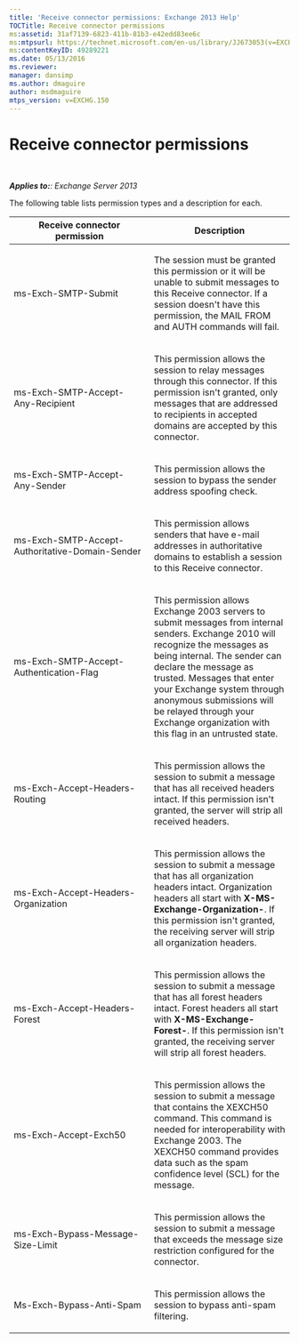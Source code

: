 ```yaml
---
title: 'Receive connector permissions: Exchange 2013 Help'
TOCTitle: Receive connector permissions
ms:assetid: 31af7139-6823-411b-81b3-e42edd83ee6c
ms:mtpsurl: https://technet.microsoft.com/en-us/library/JJ673053(v=EXCHG.150)
ms:contentKeyID: 49289221
ms.date: 05/13/2016
ms.reviewer: 
manager: dansimp
ms.author: dmaguire
author: msdmaguire
mtps_version: v=EXCHG.150
---
```


# Receive connector permissions

 

_**Applies to:**: Exchange Server 2013_

The following table lists permission types and a description for each.

<table>
<colgroup>
<col style="width: 50%" />
<col style="width: 50%" />
</colgroup>
<thead>
<tr class="header">
<th>Receive connector permission</th>
<th>Description</th>
</tr>
</thead>
<tbody>
<tr class="odd">
<td><p>ms-Exch-SMTP-Submit</p></td>
<td><p>The session must be granted this permission or it will be unable to submit messages to this Receive connector. If a session doesn't have this permission, the MAIL FROM and AUTH commands will fail.</p></td>
</tr>
<tr class="even">
<td><p>ms-Exch-SMTP-Accept-Any-Recipient</p></td>
<td><p>This permission allows the session to relay messages through this connector. If this permission isn't granted, only messages that are addressed to recipients in accepted domains are accepted by this connector.</p></td>
</tr>
<tr class="odd">
<td><p>ms-Exch-SMTP-Accept-Any-Sender</p></td>
<td><p>This permission allows the session to bypass the sender address spoofing check.</p></td>
</tr>
<tr class="even">
<td><p>ms-Exch-SMTP-Accept-Authoritative-Domain-Sender</p></td>
<td><p>This permission allows senders that have e-mail addresses in authoritative domains to establish a session to this Receive connector.</p></td>
</tr>
<tr class="odd">
<td><p>ms-Exch-SMTP-Accept-Authentication-Flag</p></td>
<td><p>This permission allows Exchange 2003 servers to submit messages from internal senders. Exchange 2010 will recognize the messages as being internal. The sender can declare the message as trusted. Messages that enter your Exchange system through anonymous submissions will be relayed through your Exchange organization with this flag in an untrusted state.</p></td>
</tr>
<tr class="even">
<td><p>ms-Exch-Accept-Headers-Routing</p></td>
<td><p>This permission allows the session to submit a message that has all received headers intact. If this permission isn't granted, the server will strip all received headers.</p></td>
</tr>
<tr class="odd">
<td><p>ms-Exch-Accept-Headers-Organization</p></td>
<td><p>This permission allows the session to submit a message that has all organization headers intact. Organization headers all start with <strong>X-MS-Exchange-Organization-</strong>. If this permission isn't granted, the receiving server will strip all organization headers.</p></td>
</tr>
<tr class="even">
<td><p>ms-Exch-Accept-Headers-Forest</p></td>
<td><p>This permission allows the session to submit a message that has all forest headers intact. Forest headers all start with <strong>X-MS-Exchange-Forest-</strong>. If this permission isn't granted, the receiving server will strip all forest headers.</p></td>
</tr>
<tr class="odd">
<td><p>ms-Exch-Accept-Exch50</p></td>
<td><p>This permission allows the session to submit a message that contains the XEXCH50 command. This command is needed for interoperability with Exchange 2003. The XEXCH50 command provides data such as the spam confidence level (SCL) for the message.</p></td>
</tr>
<tr class="even">
<td><p>ms-Exch-Bypass-Message-Size-Limit</p></td>
<td><p>This permission allows the session to submit a message that exceeds the message size restriction configured for the connector.</p></td>
</tr>
<tr class="odd">
<td><p>Ms-Exch-Bypass-Anti-Spam</p></td>
<td><p>This permission allows the session to bypass anti-spam filtering.</p></td>
</tr>
</tbody>
</table>
